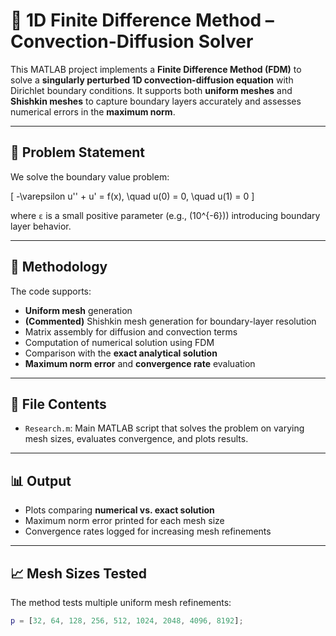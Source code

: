# 🔬 1D Finite Difference Method – Convection-Diffusion Solver

This MATLAB project implements a **Finite Difference Method (FDM)** to solve a **singularly perturbed 1D convection-diffusion equation** with Dirichlet boundary conditions. It supports both **uniform meshes** and **Shishkin meshes** to capture boundary layers accurately and assesses numerical errors in the **maximum norm**.

---

## 📘 Problem Statement

We solve the boundary value problem:

\[
-\varepsilon u'' + u' = f(x), \quad u(0) = 0, \quad u(1) = 0
\]

where `ε` is a small positive parameter (e.g., \(10^{-6}\)) introducing boundary layer behavior.

---

## 🔧 Methodology

The code supports:

- **Uniform mesh** generation
- **(Commented)** Shishkin mesh generation for boundary-layer resolution
- Matrix assembly for diffusion and convection terms
- Computation of numerical solution using FDM
- Comparison with the **exact analytical solution**
- **Maximum norm error** and **convergence rate** evaluation

---

## 📁 File Contents

- `Research.m`: Main MATLAB script that solves the problem on varying mesh sizes, evaluates convergence, and plots results.

---

## 📊 Output

- Plots comparing **numerical vs. exact solution**
- Maximum norm error printed for each mesh size
- Convergence rates logged for increasing mesh refinements

---

## 📈 Mesh Sizes Tested

The method tests multiple uniform mesh refinements:

```matlab
p = [32, 64, 128, 256, 512, 1024, 2048, 4096, 8192];
